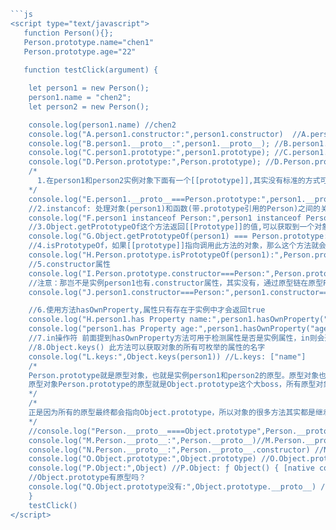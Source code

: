 ```js
```js
<script type="text/javascript">
   function Person(){};
   Person.prototype.name="chen1"
   Person.prototype.age="22"
   
   function testClick(argument) {

    let person1 = new Person();
    person1.name = "chen2";
    let person2 = new Person();

    console.log(person1.name) //chen2
    console.log("A.person1.constructor:",person1.constructor)  //A.person1.constructor: ƒ Person(){}
    console.log("B.person1.__proto__:",person1.__proto__); //B.person1.__proto__: {name: "chen1", age: "22", constructor: ƒ}
    console.log("C.person1.prototype:",person1.prototype); //C.person1.prototype: undefined    ----->prototype只有函数才有,并且通过bind()绑定的也没有
    console.log("D.Person.prototype:",Person.prototype); //D.Person.prototype: {name: "chen1", age: "22", constructor: ƒ}
    /*
      1.在person1和person2实例对象下面有一个[[prototype]],其实没有标准的方式可以访问它，但是主流浏览器上在每个对象上(null除外)都支持一个属性,那就是proto，这个属性会指向该对象的原型
    */
    console.log("E.person1.__proto__===Person.prototype:",person1.__proto__===Person.prototype) //E.person1.__proto__===Person.prototype: true
    //2.instancof: 处理对象(person1)和函数(带.prototype引用的Person)之间的关系
    console.log("F.person1 instanceof Person:",person1 instanceof Person) //F.person1 instanceof Person: true
    //3.Object.getPrototypeOf这个方法返回[[Prototype]]的值,可以获取到一个对象的原型
    console.log("G.Object.getPrototypeOf(person1) === Person.prototype:",Object.getPrototypeOf(person1) === Person.prototype) //G.Object.getPrototypeOf(person1) === Person.prototype: true
    //4.isPrototypeOf，如果[[prototype]]指向调用此方法的对象，那么这个方法就会返回true
    console.log("H.Person.prototype.isPrototypeOf(person1):",Person.prototype.isPrototypeOf(person1))//H.Person.prototype.isPrototypeOf(person1): true
    //5.constructor属性
    console.log("I.Person.prototype.constructor===Person:",Person.prototype.constructor===Person)//I.Person.prototype.constructor===Person: true
    //注意：那岂不是实例person1也有.constructor属性，其实没有，通过原型链在原型Person.prtototype上面找到的
    console.log("J.person1.constructor===Person:",person1.constructor===Person)  //J.person1.constructor===Person: true

    //6.使用方法hasOwnProperty,属性只有存在于实例中才会返回true
    console.log("H.person1.has Property name:",person1.hasOwnProperty("name")) //H.person1.has Property name: true
    console.log("person1.has Property age:",person1.hasOwnProperty("age")) //person1.has Property age: false
    //7.in操作符 前面提到hasOwnProperty方法可用于检测属性是否是实例属性，in则会遍历所有属性，不管是实例上的，还是原型上的
    //8.Object.keys() 此方法可以获取对象的所有可枚举的属性的名字
    console.log("L.keys:",Object.keys(person1)) //L.keys: ["name"]
    /*
    Person.prototype就是原型对象，也就是实例person1和person2的原型。原型对象也是对象，所以它也有proto属性，连接它的原型，
    原型对象Person.prototype的原型就是Object.prototype这个大boss，所有原型对象都是Object构造函数生成的     
    */
    /*
    正是因为所有的原型最终都会指向Object.prototype，所以对象的很多方法其实都是继承于此，比如toString()、valueOf()，前面用到的hasOwnProperty，甚至是.constructor、proto
    */
    //console.log("Person.__proto__====Object.prototype",Person.__proto__===Object.prototype) //false
    console.log("M.Person.__proto__:",Person.__proto__)//M.Person.__proto__: ƒ () { [native code] }
    console.log("N.Person.__proto__:",Person.__proto__.constructor) //N.Person.__proto__: ƒ Function() { [native code] }
    console.log("O.Object.prototype:",Object.prototype) //O.Object.prototype:constructor,hasOwnProperty,toString,toLocaleString,valueOf,isPrototypeOf
    console.log("P.Object:",Object) //P.Object: ƒ Object() { [native code] }
    //Object.prototype有原型吗？
    console.log("Q.Object.prototype没有:",Object.prototype.__proto__) //Q.Object.prototype没有: null，所以它就是前面所提到的尽头
    }
    testClick()
</script>
```
```